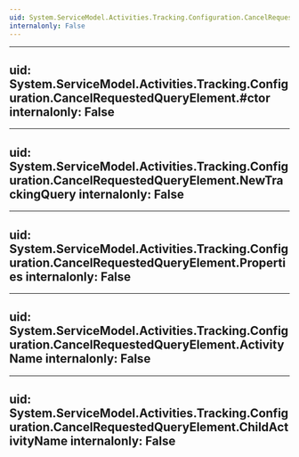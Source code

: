 ```yaml
---
uid: System.ServiceModel.Activities.Tracking.Configuration.CancelRequestedQueryElement
internalonly: False
---
```


---
uid: System.ServiceModel.Activities.Tracking.Configuration.CancelRequestedQueryElement.#ctor
internalonly: False
---

---
uid: System.ServiceModel.Activities.Tracking.Configuration.CancelRequestedQueryElement.NewTrackingQuery
internalonly: False
---

---
uid: System.ServiceModel.Activities.Tracking.Configuration.CancelRequestedQueryElement.Properties
internalonly: False
---

---
uid: System.ServiceModel.Activities.Tracking.Configuration.CancelRequestedQueryElement.ActivityName
internalonly: False
---

---
uid: System.ServiceModel.Activities.Tracking.Configuration.CancelRequestedQueryElement.ChildActivityName
internalonly: False
---
